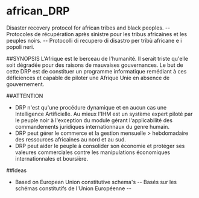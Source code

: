 african_DRP
===========

Disaster recovery protocol for african tribes and black peoples. -- Protocoles de récupération après sinistre pour les tribus africaines et les peuples noirs. -- Protocolli di recupero di disastro per tribù africane e i popoli neri.

##SYNOPSIS
L'Afrique est le berceau de l'humanité. Il serait triste qu'elle soit dégradée pour des raisons de mauvaises gouvernances. Le but de cette DRP est de constituer un programme informatique remédiant à ces déficiences et capable de piloter une Afrique Unie en absence de gouvernement.

##ATTENTION
* DRP n'est qu'une procédure dynamique et en aucun cas une Intelligence Artificielle. Au mieux l'IHM est un système expert piloté par le peuple noir à l'exception du module gérant l'applicabilité des commandements juridiques internationnaux du genre humain.
* DRP peut gérer le commerce et la gestion mensuelle > hebdomadaire des ressources africaines au nord et au sud.
* DRP peut aider le peuple à consolider son économie et protéger ses valeures commerciales contre les manipulations économiques internationnales et boursière.

##Ideas
* Based on European Union constitutive schema's -- Basés sur les schémas constitutifs de l'Union Européenne --
